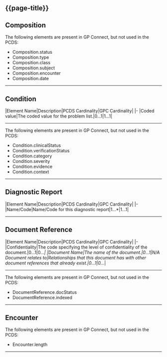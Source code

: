 ## {{page-title}}

## Composition
The following elements are present in GP Connect, but not used in the PCDS:

- Composition.status
- Composition.type
- Composition.class
- Composition.subject
- Composition.encounter
- Composition.date

***

## Condition
|Element Name|Description|PCDS Cardinality|GPC Cardinality|
|-
|Coded value|The coded value for the problem list.|0...1|1...1|

***

The following elements are present in GP Connect, but not used in the PCDS:

- Condition.clinicalStatus
- Condition.verificationStatus
- Condition.category
- Condition.severity
- Condition.evidence
- Condition.context

***

## Diagnostic Report

|Element Name|Description|PCDS Cardinality|GPC Cardinality|
|-
|Name/Code|Name/Code for this diagnostic report|1...*|1...1|

***

## Document Reference
|Element Name|Description|PCDS Cardinality|GPC Cardinality|
|-
|Confidentiality|The code specifying the level of confidentiality of the document.|0...1|0...*|
|Document Name|The name of the document.|0...1|N/A
Document relates to|Relationships that this document has with other document references that already exist.|0...1|0...*|

***

The following elements are present in GP Connect, but not used in the PCDS: 

- DocumentReference.docStatus
- DocumentReference.indexed

***

## Encounter
The following elements are present in GP Connect, but not used in the PCDS:

- Encounter.length

***
